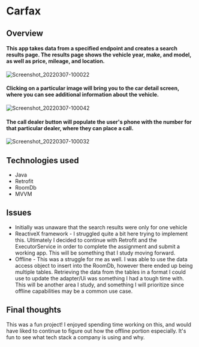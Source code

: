 # Carfax

## Overview

#### This app takes data from a specified endpoint and creates a search results page. The results page shows the vehicle year, make, and model, as well as price, mileage, and location.

![Screenshot_20220307-100022](https://user-images.githubusercontent.com/22177989/157074994-093b06ae-fbc2-4638-8a9e-45c73fd995e9.png)


#### Clicking on a particular image will bring you to the car detail screen, where you can see additional information about the vehicle. 

![Screenshot_20220307-100042](https://user-images.githubusercontent.com/22177989/157075016-ce2ccdef-7744-4534-a2ca-cac080624cfa.png)


#### The call dealer button will populate the user's phone with the number for that particular dealer, where they can place a call.
![Screenshot_20220307-100032](https://user-images.githubusercontent.com/22177989/157075040-b48728af-c28e-4d17-9c5d-5a7c5814d67e.png)

## Technologies used
- Java
- Retrofit
- RoomDb
- MVVM


## Issues
- Initially was unaware that the search results were only for one vehicle
- ReactiveX framework - I struggled quite a bit here trying to implement this. Ultimately I decided to continue with Retrofit and the ExecutorService in order to complete the assignment and submit a working app. This will be something that I study moving forward.
- Offline - This was a struggle for me as well. I was able to use the data access object to insert into the RoomDb, however there ended up being multiple tables. Retrieving the data from the tables in a format I could use to update the adapter/Ui was something I had a tough time with. This will be another area I study, and something I will prioritize since offline capabilities may be a common use case.


## Final thoughts
This was a fun project! I enjoyed spending time working on this, and would have liked to continue to figure out how the offline portion especially. It's fun to see what tech stack a company is using and why. 

